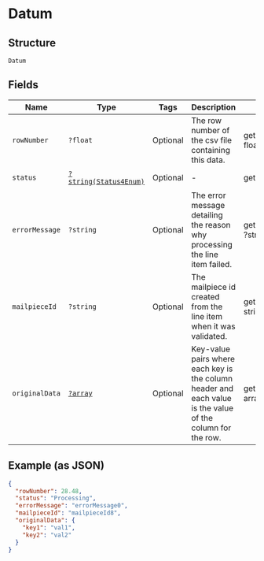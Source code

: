 
# Datum

## Structure

`Datum`

## Fields

| Name | Type | Tags | Description | Getter | Setter |
|  --- | --- | --- | --- | --- | --- |
| `rowNumber` | `?float` | Optional | The row number of the csv file containing this data. | getRowNumber(): ?float | setRowNumber(?float rowNumber): void |
| `status` | [`?string(Status4Enum)`](../../doc/models/status-4-enum.md) | Optional | - | getStatus(): ?string | setStatus(?string status): void |
| `errorMessage` | `?string` | Optional | The error message detailing the reason why processing the line item failed. | getErrorMessage(): ?string | setErrorMessage(?string errorMessage): void |
| `mailpieceId` | `?string` | Optional | The mailpiece id created from the line item when it was validated. | getMailpieceId(): ?string | setMailpieceId(?string mailpieceId): void |
| `originalData` | [`?array`](../../doc/models/object-enum.md) | Optional | Key-value pairs where each key is the column header and each value is the value of the column for the row. | getOriginalData(): ?array | setOriginalData(?array originalData): void |

## Example (as JSON)

```json
{
  "rowNumber": 28.48,
  "status": "Processing",
  "errorMessage": "errorMessage0",
  "mailpieceId": "mailpieceId8",
  "originalData": {
    "key1": "val1",
    "key2": "val2"
  }
}
```

